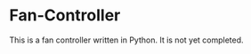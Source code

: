 Fan-Controller
==============

This is a fan controller written in Python. It is not yet completed.
